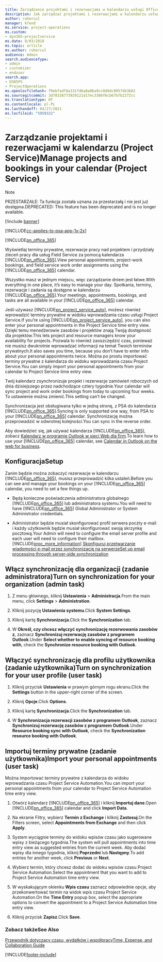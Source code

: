 ```yaml
---
title: Zarządzanie projektami i rezerwacjami w kalendarzu usługi Office 365
description: Jak zarządzać projektami i rezerwacjami w kalendarzu usługi Office 365
author: ruhercul
manager: kfend
ms.service: project-operations
ms.custom:
- dyn365-projectservice
ms.date: 8/03/2018
ms.topic: article
ms.author: ruhercul
audience: Admin
search.audienceType:
- admin
- customizer
- enduser
search.app:
- D365PS
- ProjectOperations
ms.openlocfilehash: f9ebfadf8a331fd6a8a86a9cc040dc8957db3b82
ms.sourcegitcommit: 3d78338773929121d17ec3386f6cb67bfb2272cc
ms.translationtype: HT
ms.contentlocale: pl-PL
ms.lasthandoff: 04/27/2021
ms.locfileid: "5950322"
---
```

# <a name="manage-projects-and-bookings-in-your-calendar-project-service"></a><span data-ttu-id="681bc-103">Zarządzanie projektami i rezerwacjami w kalendarzu (Project Service)</span><span class="sxs-lookup"><span data-stu-id="681bc-103">Manage projects and bookings in your calendar (Project Service)</span></span>

> [!Note]
> <span data-ttu-id="681bc-104">PRZESTARZAŁE: Ta funkcja została uznana za przestarzałą i nie jest już dostępna.</span><span class="sxs-lookup"><span data-stu-id="681bc-104">DEPRECATED: This feature has been deprecated and is no longer available.</span></span>

[!include [banner](../includes/psa-now-project-operations.md)]

[!INCLUDE[cc-applies-to-psa-app-1x-2x](../includes/cc-applies-to-psa-app-1x-2x.md)]

[!INCLUDE[pn_office_365](../includes/pn-office-365.md)] 

<span data-ttu-id="681bc-105">Wyświetlaj terminy prywatne, rezerwacje pracy nad projektem i przydziały zleceń pracy dla usług Field Service za pomocą kalendarza [!INCLUDE[pn_office_365](../includes/pn-office-365.md)].</span><span class="sxs-lookup"><span data-stu-id="681bc-105">View personal appointments, project-work bookings, and field service work order assignments using the [!INCLUDE[pn_office_365](../includes/pn-office-365.md)] calendar.</span></span>  
  
 <span data-ttu-id="681bc-106">Wszystko masz w jednym miejscu, więc zarządzanie dniem jest łatwe.</span><span class="sxs-lookup"><span data-stu-id="681bc-106">With everything in one place, it’s easy to manage your day.</span></span> <span data-ttu-id="681bc-107">Spotkania, terminy, rezerwacje i zadania są dostępne w kalendarzu [!INCLUDE[pn_office_365](../includes/pn-office-365.md)].</span><span class="sxs-lookup"><span data-stu-id="681bc-107">Your meetings, appointments, bookings, and tasks are all available in your [!INCLUDE[pn_office_365](../includes/pn-office-365.md)] calendar.</span></span>  
  
 <span data-ttu-id="681bc-108">Jeśli używasz [!INCLUDE[pn_project_service_auto](../includes/pn-project-service-auto.md)], możesz również wprowadzić terminy prywatne w widoku wprowadzania czasu usługi Project Service.</span><span class="sxs-lookup"><span data-stu-id="681bc-108">If you’re using [!INCLUDE[pn_project_service_auto](../includes/pn-project-service-auto.md)], you can also enter your personal appointments in the Project Service time entry view.</span></span> <span data-ttu-id="681bc-109">Dzięki temu menedżerowie zasobów i projektów znają Twoją dostępność dla projektów.</span><span class="sxs-lookup"><span data-stu-id="681bc-109">This lets project and resource managers know your availability for projects.</span></span> <span data-ttu-id="681bc-110">Pozwala to również zaoszczędzić czas, ponieważ nie musisz dwukrotnie wprowadzać informacji na temat Twoich terminów prywatnych.</span><span class="sxs-lookup"><span data-stu-id="681bc-110">It also saves you time, because you don’t have to enter info about your personal appointments twice.</span></span> <span data-ttu-id="681bc-111">Można po prostu importować terminy prywatne z kalendarza do widoku wprowadzania czasu Project Service.</span><span class="sxs-lookup"><span data-stu-id="681bc-111">You can simply import your personal appointments from your calendar to Project Service time entry view.</span></span>  
  
 <span data-ttu-id="681bc-112">Twój kalendarz zsynchronizuje projekt i rezerwacje zamówień roboczych od dnia dzisiejszego przez nadchodzące cztery tygodnie.</span><span class="sxs-lookup"><span data-stu-id="681bc-112">Your calendar will sync project and work order bookings from today to upcoming four weeks.</span></span> <span data-ttu-id="681bc-113">To ustawienie można zmienić.</span><span class="sxs-lookup"><span data-stu-id="681bc-113">This setting can’t be changed.</span></span>  
  
 <span data-ttu-id="681bc-114">Synchronizacja jest obsługiwana tylko w jedną stronę, z PSA do kalendarza [!INCLUDE[pn_office_365](../includes/pn-office-365.md)].</span><span class="sxs-lookup"><span data-stu-id="681bc-114">Syncing is only supported one way, from PSA to your [!INCLUDE[pn_office_365](../includes/pn-office-365.md)] calendar.</span></span> <span data-ttu-id="681bc-115">Synchronizację można przeprowadzić w odwrotnej kolejności.</span><span class="sxs-lookup"><span data-stu-id="681bc-115">You can sync in the reverse order.</span></span> 
  
 <span data-ttu-id="681bc-116">Aby dowiedzieć się, jak używać kalendarza [!INCLUDE[pn_office_365](../includes/pn-office-365.md)], zobacz [Kalendarz w programie Outlook w sieci Web dla firm](https://support.office.com/article/Calendar-in-Outlook-on-the-web-for-business-5219c457-d1fe-4c2f-9032-1a816b88e936).</span><span class="sxs-lookup"><span data-stu-id="681bc-116">To learn how to use your [!INCLUDE[pn_office_365](../includes/pn-office-365.md)] calendar, see [Calendar in Outlook on the web for business](https://support.office.com/article/Calendar-in-Outlook-on-the-web-for-business-5219c457-d1fe-4c2f-9032-1a816b88e936).</span></span>  
  
## <a name="setup"></a><span data-ttu-id="681bc-117">Konfiguracja</span><span class="sxs-lookup"><span data-stu-id="681bc-117">Setup</span></span>  
 <span data-ttu-id="681bc-118">Zanim będzie można zobaczyć rezerwacje w kalendarzu [!INCLUDE[pn_office_365](../includes/pn-office-365.md)], musisz przeprowadzić kilka ustaleń.</span><span class="sxs-lookup"><span data-stu-id="681bc-118">Before you can see and manage your bookings on your [!INCLUDE[pn_office_365](../includes/pn-office-365.md)] calendar, you need to set a few things up.</span></span>  
  
- <span data-ttu-id="681bc-119">Będą konieczne poświadczenia administratora globalnego [!INCLUDE[pn_office_365](../includes/pn-office-365.md)] lub administratora systemu.</span><span class="sxs-lookup"><span data-stu-id="681bc-119">You will need to have [!INCLUDE[pn_office_365](../includes/pn-office-365.md)] Global Administrator or System Administrator credentials.</span></span>  
  
- <span data-ttu-id="681bc-120">Administrator będzie musiał skonfigurować profil serwera poczty e-mail i każdy użytkownik będzie musiał skonfigurować swoją skrzynkę pocztową.</span><span class="sxs-lookup"><span data-stu-id="681bc-120">Your Admin will need to configure the email server profile and each user will need to configure their mailbox.</span></span> [!INCLUDE[proc_more_information](../includes/proc-more-information.md)] <span data-ttu-id="681bc-121">[Skonfiguruj przetwarzanie wiadomości e-mail przez synchronizację na serwerze](/dynamics365/customerengagement/on-premises/admin/set-up-server-side-synchronization-of-email-appointments-contacts-and-tasks)</span><span class="sxs-lookup"><span data-stu-id="681bc-121">[Set up email processing through server-side synchronization](/dynamics365/customerengagement/on-premises/admin/set-up-server-side-synchronization-of-email-appointments-contacts-and-tasks)</span></span>  
  
## <a name="turn-on-synchronization-for-your-organization-admin-task"></a><span data-ttu-id="681bc-122">Włącz synchronizację dla organizacji (zadanie administratora)</span><span class="sxs-lookup"><span data-stu-id="681bc-122">Turn on synchronization for your organization (admin task)</span></span>  
  
1.  <span data-ttu-id="681bc-123">Z menu głównego, kliknij **Ustawienia** > **Administracja**.</span><span class="sxs-lookup"><span data-stu-id="681bc-123">From the main menu, click **Settings** > **Administration**.</span></span>  
  
2.  <span data-ttu-id="681bc-124">Kliknij pozycję **Ustawienia systemu**.</span><span class="sxs-lookup"><span data-stu-id="681bc-124">Click **System Settings**.</span></span>  
  
3.  <span data-ttu-id="681bc-125">Kliknij kartę **Synchronizacja**.</span><span class="sxs-lookup"><span data-stu-id="681bc-125">Click the **Synchronization** tab.</span></span>  
  
4.  <span data-ttu-id="681bc-126">W **Określ, czy chcesz włączyć synchronizację rezerwowania zasobów z**, zaznacz **Synchronizuj rezerwację zasobów z programem Outlook**.</span><span class="sxs-lookup"><span data-stu-id="681bc-126">Under **Select whether to enable syncing of resource booking with**, check the **Synchronize resource booking with Outlook**.</span></span>  
  
## <a name="turn-on-synchronization-for-your-user-profile-user-task"></a><span data-ttu-id="681bc-127">Włączyć synchronizację dla profilu użytkownika (zadanie użytkownika)</span><span class="sxs-lookup"><span data-stu-id="681bc-127">Turn on synchronization for your user profile (user task)</span></span>  
  
1.  <span data-ttu-id="681bc-128">Kliknij przycisk **Ustawienia** w prawym górnym rogu ekranu.</span><span class="sxs-lookup"><span data-stu-id="681bc-128">Click the **Settings** button in the upper-right corner of the screen.</span></span>  
  
2.  <span data-ttu-id="681bc-129">Kliknij **Opcje**.</span><span class="sxs-lookup"><span data-stu-id="681bc-129">Click **Options**.</span></span>  
  
3.  <span data-ttu-id="681bc-130">Kliknij kartę **Synchronizacja**.</span><span class="sxs-lookup"><span data-stu-id="681bc-130">Click the **Synchronization** tab.</span></span>  
  
4.  <span data-ttu-id="681bc-131">W **Synchronizacja rezerwacji zasobów z programem Outlook**, zaznacz **Synchronizuj rezerwację zasobów z programem Outlook**.</span><span class="sxs-lookup"><span data-stu-id="681bc-131">Under **Resource booking sync with Outlook**, check the **Synchronization resource booking with Outlook**.</span></span>  
  
## <a name="import-your-personal-appointments-user-task"></a><span data-ttu-id="681bc-132">Importuj terminy prywatne (zadanie użytkownika)</span><span class="sxs-lookup"><span data-stu-id="681bc-132">Import your personal appointments (user task)</span></span>  
 <span data-ttu-id="681bc-133">Można importować terminy prywatne z kalendarza do widoku wprowadzania czasu Project Service Automation.</span><span class="sxs-lookup"><span data-stu-id="681bc-133">You can import your personal appointments from your calendar to Project Service Automation time entry view.</span></span>  
  
1. <span data-ttu-id="681bc-134">Otwórz kalendarz [!INCLUDE[pn_office_365](../includes/pn-office-365.md)] i kliknij **Importuj dane**.</span><span class="sxs-lookup"><span data-stu-id="681bc-134">Open [!INCLUDE[pn_office_365](../includes/pn-office-365.md)] calendar and click **Import Data**.</span></span>  
  
2. <span data-ttu-id="681bc-135">Na ekranie Filtry, wybierz **Termin z Exchange** i kliknij **Zastosuj**.</span><span class="sxs-lookup"><span data-stu-id="681bc-135">On the Filters screen, select **Appointments from Exchange** and then click **Apply**.</span></span>  
  
3. <span data-ttu-id="681bc-136">System wyciągnie terminy do widoku wpisów czasu jako sugerowane wpisy z bieżącego tygodnia.</span><span class="sxs-lookup"><span data-stu-id="681bc-136">The system will pull appointments into time entry view as suggested entries from the current week.</span></span> <span data-ttu-id="681bc-137">Aby dodać wpisy dla innego tygodnia, kliknij **Poprzedni** lub **Następny**.</span><span class="sxs-lookup"><span data-stu-id="681bc-137">To add entries for another week, click **Previous** or **Next**.</span></span>  
  
4. <span data-ttu-id="681bc-138">Wybierz termin, który chcesz dodać do widoku wpisów czasu Project Service Automation.</span><span class="sxs-lookup"><span data-stu-id="681bc-138">Select the appointment that you want to add to Project Service Automation time entry view.</span></span>  
  
5. <span data-ttu-id="681bc-139">W wyskakującym okienku **Wpis czasu** zaznacz odpowiednie opcje, aby przekonwertować termin na widok wpis czasu Project Service Automation.</span><span class="sxs-lookup"><span data-stu-id="681bc-139">On the **Time Entry** popup box, select the appropriate options to convert the appointment to a Project Service Automation time entry view.</span></span>  
  
6. <span data-ttu-id="681bc-140">Kliknij przycisk **Zapisz**.</span><span class="sxs-lookup"><span data-stu-id="681bc-140">Click **Save**.</span></span>  
  
### <a name="see-also"></a><span data-ttu-id="681bc-141">Zobacz także</span><span class="sxs-lookup"><span data-stu-id="681bc-141">See Also</span></span>  
 [<span data-ttu-id="681bc-142">Przewodnik dotyczący czasu, wydatków i współpracy</span><span class="sxs-lookup"><span data-stu-id="681bc-142">Time, Expense, and Collaboration Guide</span></span>](../psa/time-expense-collaboration-guide.md)


[!INCLUDE[footer-include](../includes/footer-banner.md)]